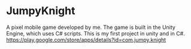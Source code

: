 # JumpyKnight
A pixel mobile game developed by me. 
The game is built in the Unity Engine, which uses C# scripts.
This is my first project in unity and in C#. 
https://play.google.com/store/apps/details?id=com.jumpy.knight
